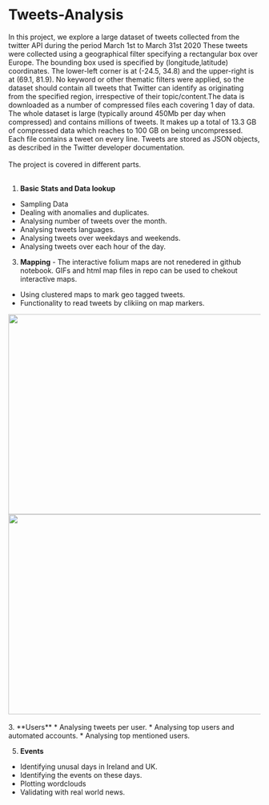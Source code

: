 # Tweets-Analysis

In this project, we explore a large dataset of tweets collected from the twitter API during the period March 1st to March 31st 2020 These tweets were collected using a geographical filter specifying a rectangular box over Europe. The bounding box used is specified by (longitude,latitude) coordinates. The lower-left corner is at (-24.5, 34.8) and the upper-right is at (69.1, 81.9). No keyword or other thematic filters were applied, so the dataset should contain all tweets that Twitter can identify as originating from the specified region, irrespective of their topic/content.The data is downloaded as a number of compressed files each covering 1 day of data. The whole dataset is large (typically around 450Mb per day when compressed) and contains millions of tweets. It makes up a total of 13.3 GB of compressed data which reaches to 100 GB on being uncompressed. Each file contains a tweet on every line. Tweets are stored as JSON objects, as described in the Twitter developer documentation. <br> </br>
The project is covered in different parts. <br> </br>
1. **Basic Stats and Data lookup**
  * Sampling Data
  * Dealing with anomalies and duplicates.
  * Analysing number of tweets over the month.
  * Analysing tweets languages.
  * Analysing tweets over weekdays and weekends.
  * Analysing tweets over each hour of the day.
  
3. **Mapping** - The interactive folium maps are not renedered in github notebook. GIFs and html map files in repo can be used to chekout interactive maps. 
  * Using clustered maps to mark geo tagged tweets.
  * Functionality to read tweets by clikiing on map markers.

<img src="./Gifs/all_pointsGIF.gif" width="800" height="400" />

<img src="./Gifs/ireland_gif.gif" width="800" height="400" />
<br></br>
3. **Users**
  * Analysing tweets per user.
  * Analysing top users and automated accounts.
  * Analysing top mentioned users.
  
5. **Events**
  * Identifying unusal days in Ireland and UK. 
  * Identifying the events on these days.
  * Plotting wordclouds
  * Validating with real world news.
